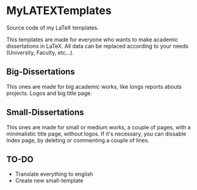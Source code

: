 # MyLATEXTemplates

Source code of my LaTeX templates.

This templates are made for everyone who wants to make academic dissertations in LaTeX.
All data can be replaced according to your needs (University, Faculty, etc...).

## Big-Dissertations

This ones are made for big academic works, like longs reports abouts projects.
Logos and big title page.

## Small-Dissertations

This ones are made for small or medium works, a couple of pages, with a minimalistic title page, without logos.
If it's necessary, you can dissable Index page, by deleting or commenting a couple of lines.


## TO-DO
- Translate everything to english
- Create new small-template

